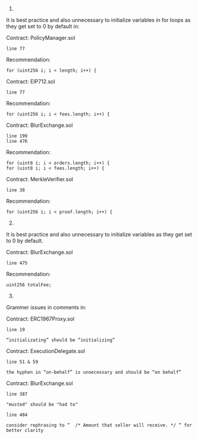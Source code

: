 1.

It is best practice and also unnecessary to initialize variables in for loops as they get set to 0 by default in:

Contract: PolicyManager.sol

	line 77
	
Recommendation:

	for (uint256 i; i < length; i++) {
	
Contract: EIP712.sol

	line 77
	
Recommendation:

	for (uint256 i; i < fees.length; i++) {
	
Contract: BlurExchange.sol

	line 199
	line 476
	
Recommendation:

	for (uint8 i; i < orders.length; i++) {
	for (uint8 i; i < fees.length; i++) {
	
Contract: MerkleVerifier.sol
	
	line 38
	
Recommendation:

	for (uint256 i; i < proof.length; i++) {	
	
2.

It is best practice and also unnecessary to initialize variables as they get set to 0 by default.

Contract: BlurExchange.sol
	
	line 475
	
Recommendation:

	uint256 totalFee;
	
3.

Grammer issues in comments in:

Contract: ERC1967Proxy.sol

	line 19

	“initializating” should be “initializing”
	
Contract: ExecutionDelegate.sol

	line 51 & 59

	the hyphen in “on-behalf” is unnecessary and should be “on behalf”
	
Contract: BlurExchange.sol

	line 387

	"musted" should be "had to" 
	
	line 484

	consider rephrasing to “  /* Amount that seller will receive. */ “ for better clarity